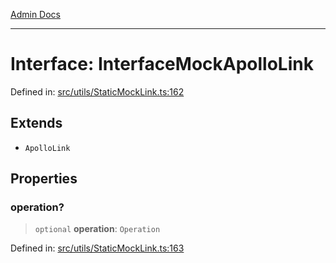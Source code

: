 [Admin Docs](/)

***

# Interface: InterfaceMockApolloLink

Defined in: [src/utils/StaticMockLink.ts:162](https://github.com/PalisadoesFoundation/talawa-admin/blob/main/src/utils/StaticMockLink.ts#L162)

## Extends

- `ApolloLink`

## Properties

### operation?

> `optional` **operation**: `Operation`

Defined in: [src/utils/StaticMockLink.ts:163](https://github.com/PalisadoesFoundation/talawa-admin/blob/main/src/utils/StaticMockLink.ts#L163)
